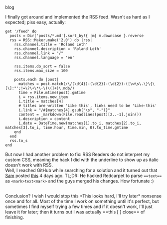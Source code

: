blog

I finally got around and implemented the RSS feed. Wasn't as hard as I expected; piss easy, actually:

```
get '/feed' do
  posts = Dir['posts/*.md'].sort_by!{ |m| m.downcase }.reverse
  rss = RSS::Maker.make('2.0') do |rss|
    rss.channel.title = 'Roland Leth'
    rss.channel.description = 'Roland Leth'
    rss.channel.link = "/"
    rss.channel.language = 'en'
    
    rss.items.do_sort = false
    rss.items.max_size = 100
    
    posts.each do |post|
      matches = post.match(/\/(\d{4})-(\d{2})-(\d{2})-([\w\s\.\}\{\[\]:"';!=\?\+\*\-\)\(]+)\.md$/)
      time = File.mtime(post).gmtime
      i = rss.items.new_item
      i.title = matches[4]
      # titles are written 'Like this', links need to be 'Like-this'
      i.link = "/#{matches[4].gsub("\s", "-")}"
      content = _markdown(File.readlines(post)[2..-1].join())
      i.description = content
      i.date = DateTime.new(matches[1].to_i, matches[2].to_i, matches[3].to_i, time.hour, time.min, 0).to_time.gmtime
    end
  end
  rss.to_s
end
```

But now I had another problem to fix: RSS Readers do not interpret my custom CSS, meaning the hack I did with the underline to show up as italic doesn't work with RSS.  
Well, I reached GitHub while searching for a solution and it turned out that [Sam](http://soff.es) posted [this](http://sam.roon.io/tearing-up-the-carpet) 4 days ago. TL;DR: He hacked Redcarpet to parse `==text==` as `<mark>text<mark>` and the guys merged his changes. How fortunate :)

<br />
Conclusion? I wish I would stop this *This looks hard, I'll try later* nonsense once and for all. Most of the time I work on something until it's perfect, but sometimes I find myself trying a few times and if it doesn't work, I'll just leave it for later; then it turns out I was actually ==this [ ] close== of finishing.